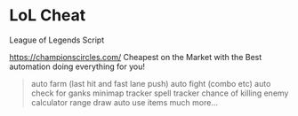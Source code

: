 # LoL Cheat
League of Legends Script

https://championscircles.com/
Cheapest on the Market with the Best automation doing everything for you!
> auto farm (last hit and fast lane push)
> auto fight (combo etc)
> auto check for ganks
> minimap tracker
> spell tracker
> chance of killing enemy calculator
> range draw
> auto use items
> much more...
